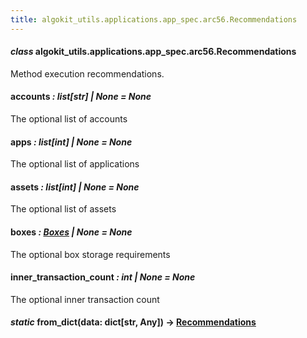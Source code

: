 ```yaml
---
title: algokit_utils.applications.app_spec.arc56.Recommendations
---
```

#### *class* algokit_utils.applications.app_spec.arc56.Recommendations

Method execution recommendations.

#### accounts *: list[str] | None* *= None*

The optional list of accounts

#### apps *: list[int] | None* *= None*

The optional list of applications

#### assets *: list[int] | None* *= None*

The optional list of assets

#### boxes *: [Boxes](#algokit_utils.applications.app_spec.arc56.Boxes) | None* *= None*

The optional box storage requirements

#### inner_transaction_count *: int | None* *= None*

The optional inner transaction count

#### *static* from_dict(data: dict[str, Any]) → [Recommendations](#algokit_utils.applications.app_spec.arc56.Recommendations)